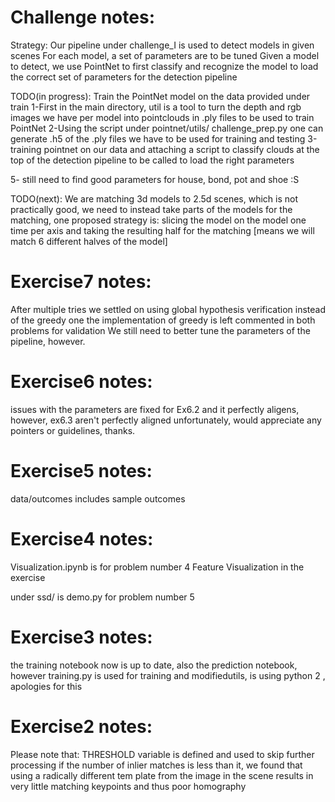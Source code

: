 # Challenge notes:
Strategy:
Our pipeline under challenge_I is used to detect models in given scenes
For each model, a set of parameters are to be tuned
Given a model to detect, we use PointNet to first classify and recognize the model to load the correct set of parameters for the detection pipeline

TODO(in progress):
Train the PointNet model on the data provided under train
1-First in the main directory, util is a tool to turn the depth and rgb images we have per model into pointclouds in .ply files to be used to train PointNet
2-Using the script under pointnet/utils/ challenge_prep.py one can generate .h5 of the .ply files we have to be used for training and testing 
3-training pointnet on our data and attaching a script to classify clouds at the top of the detection pipeline to be called to load the right parameters

5- still need to find good parameters for house, bond, pot and shoe :S

TODO(next):
We are matching 3d models to 2.5d scenes, which is not practically good, we need to instead take parts of the models for the matching, 
one proposed strategy is: slicing the model on the model one time per axis and taking the resulting half for the matching [means we will match 6 different halves of the model]



# Exercise7 notes:
After multiple tries we settled on using global hypothesis verification instead of the greedy one 
the implementation of greedy is left commented in both problems for validation
We still need to better tune the parameters of the pipeline, however. 

# Exercise6 notes:
issues with the parameters are fixed for Ex6.2 and it perfectly aligens, however, ex6.3 aren't perfectly aligned unfortunately, would appreciate any pointers or guidelines, thanks.


# Exercise5 notes:
data/outcomes includes sample outcomes

# Exercise4 notes:
Visualization.ipynb is for problem number 4 Feature Visualization in the exercise

under ssd/ is demo.py for problem number 5

# Exercise3 notes:
the training notebook now is up to date, also the prediction notebook,
however training.py is used for training and modifiedutils, is using python 2 , apologies for this

# Exercise2 notes:
Please note that:
THRESHOLD variable is defined and used to skip further processing if the number
of inlier matches is less than it, we found that using a radically different tem
plate from the image in the scene results in very little matching keypoints and thus poor homography



